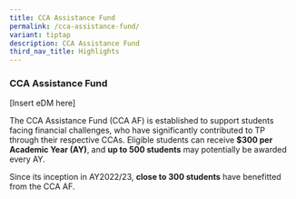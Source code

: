 ```yaml
---
title: CCA Assistance Fund
permalink: /cca-assistance-fund/
variant: tiptap
description: CCA Assistance Fund
third_nav_title: Highlights
---
```

<h3><strong>CCA Assistance Fund</strong></h3>
<p>[Insert eDM here]</p>
<p>The CCA Assistance Fund (CCA AF) is established to support students facing
financial challenges, who have significantly contributed to TP through
their respective CCAs. Eligible students can receive <strong>$300 per Academic Year (AY)</strong>,
and <strong>up to 500 students</strong> may potentially be awarded every
AY.</p>
<p>Since its inception in AY2022/23, <strong>close to 300 students</strong> have
benefitted from the CCA AF.</p>
<p></p>